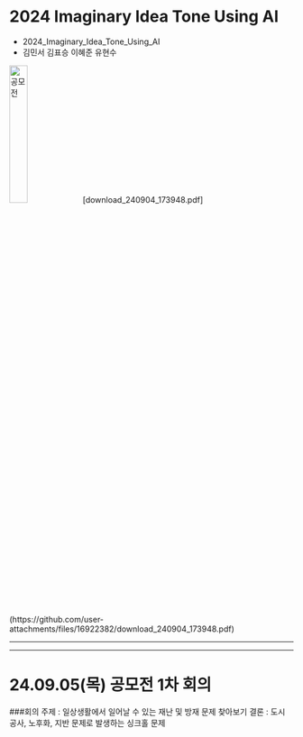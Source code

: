 # 2024 Imaginary Idea Tone Using AI
- 2024_Imaginary_Idea_Tone_Using_AI
- 김민서 김표승 이혜준 유현수

<img src="https://github.com/user-attachments/assets/4e96d671-9780-4457-88f0-c59b08885bdf" alt="공모전" width="25%" height="25%">
[download_240904_173948.pdf](https://github.com/user-attachments/files/16922382/download_240904_173948.pdf)

---------------------------------
---------------------------------
# 24.09.05(목) 공모전 1차 회의
###회의 주제 : 일상생활에서 일어날 수 있는 재난 및 방재 문제 찾아보기
결론 : 도시 공사, 노후화, 지반 문제로 발생하는 싱크홀 문제
  

